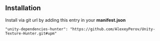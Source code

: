 
## Installation
Install via git url by adding this entry in your **manifest.json**

`"unity-dependencies-hunter": "https://github.com/AlexeyPerov/Unity-Texture-Hunter.git#upm"`